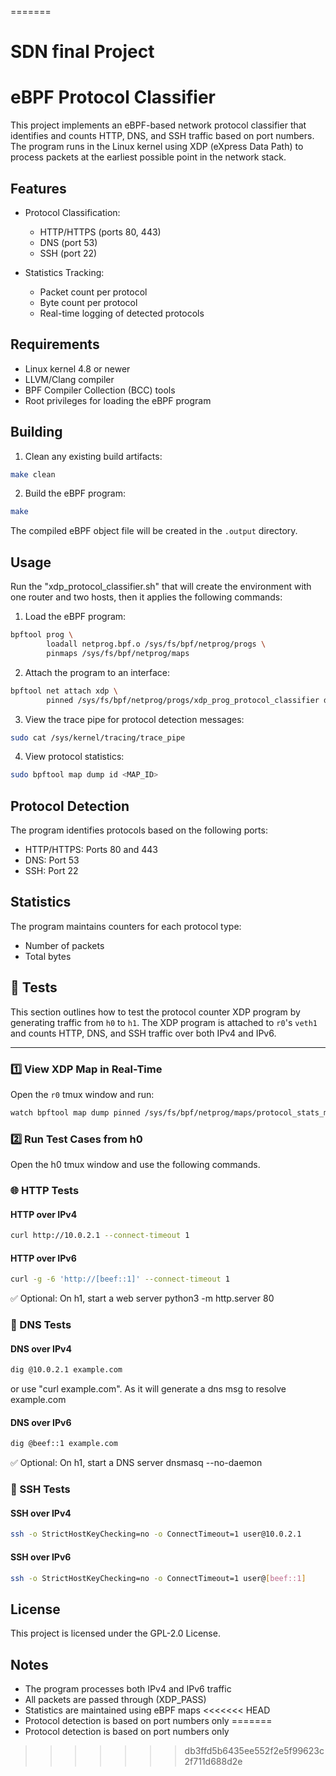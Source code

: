 =======
# SDN final Project

# eBPF Protocol Classifier

This project implements an eBPF-based network protocol classifier that identifies and counts HTTP, DNS, and SSH traffic based on port numbers. The program runs in the Linux kernel using XDP (eXpress Data Path) to process packets at the earliest possible point in the network stack.

## Features

- Protocol Classification:
  - HTTP/HTTPS (ports 80, 443)
  - DNS (port 53)
  - SSH (port 22)

- Statistics Tracking:
  - Packet count per protocol
  - Byte count per protocol
  - Real-time logging of detected protocols

## Requirements

- Linux kernel 4.8 or newer
- LLVM/Clang compiler
- BPF Compiler Collection (BCC) tools
- Root privileges for loading the eBPF program

## Building

1. Clean any existing build artifacts:
```bash
make clean
```

2. Build the eBPF program:
```bash
make
```

The compiled eBPF object file will be created in the `.output` directory.

## Usage
Run the "xdp_protocol_classifier.sh" that will create the environment with one router and two hosts, then it applies
the following commands:

1. Load the eBPF program:
```bash
bpftool prog \
		loadall netprog.bpf.o /sys/fs/bpf/netprog/progs \
		pinmaps /sys/fs/bpf/netprog/maps
```

2. Attach the program to an interface:
```bash
bpftool net attach xdp \
		pinned /sys/fs/bpf/netprog/progs/xdp_prog_protocol_classifier dev veth1
```

3. View the trace pipe for protocol detection messages:
```bash
sudo cat /sys/kernel/tracing/trace_pipe
```

4. View protocol statistics:
```bash
sudo bpftool map dump id <MAP_ID>
```

## Protocol Detection

The program identifies protocols based on the following ports:
- HTTP/HTTPS: Ports 80 and 443
- DNS: Port 53
- SSH: Port 22

## Statistics

The program maintains counters for each protocol type:
- Number of packets
- Total bytes

## 🧪 Tests

This section outlines how to test the protocol counter XDP program by generating traffic from `h0` to `h1`. The XDP program is attached to `r0`'s `veth1` and counts HTTP, DNS, and SSH traffic over both IPv4 and IPv6.

---

### 1️⃣ View XDP Map in Real-Time

Open the `r0` tmux window and run:

```bash
watch bpftool map dump pinned /sys/fs/bpf/netprog/maps/protocol_stats_map
```
### 2️⃣ Run Test Cases from h0

Open the h0 tmux window and use the following commands.
### 🌐 HTTP Tests
#### HTTP over IPv4
```bash
curl http://10.0.2.1 --connect-timeout 1
```
#### HTTP over IPv6
```bash
curl -g -6 'http://[beef::1]' --connect-timeout 1
```
✅ Optional: On h1, start a web server
python3 -m http.server 80

### 🧭 DNS Tests
#### DNS over IPv4
```bash
dig @10.0.2.1 example.com
```
or use "curl example.com". As it will generate a dns msg to resolve example.com
#### DNS over IPv6
```bash
dig @beef::1 example.com
```

✅ Optional: On h1, start a DNS server
dnsmasq --no-daemon

### 🔐 SSH Tests
#### SSH over IPv4
```bash
ssh -o StrictHostKeyChecking=no -o ConnectTimeout=1 user@10.0.2.1
```
#### SSH over IPv6
```bash
ssh -o StrictHostKeyChecking=no -o ConnectTimeout=1 user@[beef::1]
```

## License

This project is licensed under the GPL-2.0 License.

## Notes

- The program processes both IPv4 and IPv6 traffic
- All packets are passed through (XDP_PASS)
- Statistics are maintained using eBPF maps
<<<<<<< HEAD
- Protocol detection is based on port numbers only 
=======
- Protocol detection is based on port numbers only
>>>>>>> db3ffd5b6435ee552f2e5f99623c2f711d688d2e

